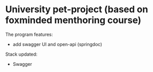 # University pet-project (based on foxminded menthoring course)

The program features:
- add swagger UI and open-api (springdoc)

Stack updated:
- Swagger
